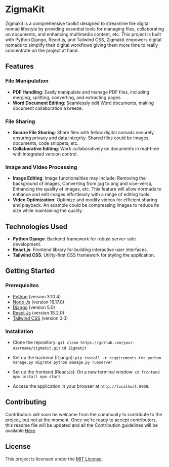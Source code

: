 # ZigmaKit
Zigmakit is a comprehensive toolkit designed to streamline the digital nomad lifestyle by providing essential tools for managing files, collaborating on documents, and enhancing multimedia content, etc. This project is built with Python Django, React.js, and Tailwind CSS, Zigmakit empowers digital nomads to simplify their digital workflows giving them more time to really concentrate on the project at hand.


## Features

### File Manipulation

- **PDF Handling**: Easily manipulate and manage PDF files, including merging, splitting, converting, and extracting pages.
- **Word Document Editing**: Seamlessly edit Word documents, making document collaboration a breeze.

### File Sharing
- **Secure File Sharing**: Share files with fellow digital nomads securely, ensuring privacy and data integrity. Shared files could be images, documents, code snippets, etc.
- **Collaborative Editing**: Work collaboratively on documents in real-time with integrated version control.

### Image and Video Processing
- **Image Editing**: Image functionalities may include: Removing the background of images, Converting from jpg to png and vice-versa, Enhancing the quality of images, etc. This feature will allow normads to enhance and edit images effortlessly with a range of editing tools.
- **Video Optimization**: Optimize and modify videos for efficient sharing and playback. An example could be compressing images to reduce its size while maintaining the quality.


## Technologies Used

- **Python Django**: Backend framework for robust server-side development.
- **React.js**: Frontend library for building interactive user interfaces.
- **Tailwind CSS**: Utility-first CSS framework for styling the application.


## Getting Started

### Prerequisites

- [Python](https://www.python.org) (version 3.10.4)
- [Node Js](https://nodejs.org) (version 16.17.0)
- [Django](https://djangoproject.com) (version 5.0)
- [React Js](https://reactjs.org) (version 18.2.0)
- [Tailwind CSS](https://tailwindcss.com) (version 3.0)

### Installation

* Clone the repository:
`git clone https://github.com/your-username/zigmakit.git`
`cd ZigmaKit`

* Set up the backend (Django):
`pip install -r requirements.txt python manage.py migrate python manage.py runserver`
<!-- `python manage.py migrate`
`python manage.py runserver` -->

* Set up the frontend (ReactJs):
On a new terminal window:
`cd frontend npm install npm start`
<!-- `npm install`
`npm start` -->

* Access the application in your browser at `http://localhost:8000`.


## Contributing

Contributors will soon be welcome from the community to contribute to the project, but not at the moment. Once we're ready to accept contributors, this readme file will be updated and all the Contribution guidelines will be available [Here](https://github.com/NsikanPatrick/ZigmaKit/CONTRIBUTING.md).


## License

This project is licensed under the [MIT License](https://github.com/NsikanPatrick/ZigmaKit/LICENSE).


<!-- ## Acknowledgments

* Special thanks to the [contributors](https://github.com/NsikanPatrick/ZigmaKit/CONTRIBUTORS.md) who have dedicated their time and effort to improve Zigmakit. -->
